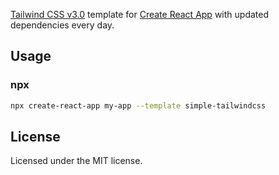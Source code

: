 [Tailwind CSS v3.0](https://tailwindcss.com) template for [Create React App](https://github.com/facebook/create-react-app) with updated dependencies every day.
## Usage

### npx

```sh
npx create-react-app my-app --template simple-tailwindcss
```
## License

Licensed under the MIT license.